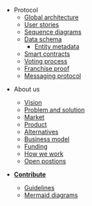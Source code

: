 <!-- - [White paper](/whitepaper.md) -->
- Protocol
    - [Global architecture](/protocol/architecture.md)
    - [User stories](/protocol/user-stories.md)
    - [Sequence diagrams](/protocol/sequence-diagrams.md)
    - [Data schema](/protocol/data-schema.md)
        - [Entity metadata](/protocol/entity-metadata.md)
    - [Smart contracts](/protocol/smart-contracts.md)
    - [Voting process](/protocol/voting-process.md)
    - [Franchise proof](/protocol/franchise-proof.md)
    - [Messaging protocol](/protocol/messaging.md)
<!-- - Integrating Vocdoni -->
<!--    - [Overview](/integration/overview.md) -->
<!--    - [DVote JS library](/integration/dvote-js.md) -->
<!--    - [DVote Go library](/integration/go-dvote.md) -->
<!--    - [Client set up](/integration/client-set-up.md) -->
<!--    - [Relay set up](/integration/relay-set-up.md) -->
<!--    - [Vote scrutiny](/integration/scrutiny.md) -->
- About us
  - [Vision](/about-us/vision.md)
  - [Problem and solution](/about-us/problem-solution.md)
  - [Market](/about-us/market.md)
  - [Product](/about-us/product.md)
  - [Alternatives](/about-us/alternatives.md)
  - [Business model](/about-us/business-model.md)
  - [Funding](/about-us/funding.md)
  - [How we work](/about-us/how-we-work.md)
  - [Open postions](/about-us/open-positions.md)
  
- [**Contribute**](/contribute.md)
    - [Guidelines](/contribute/guidelines.md)
    - [Mermaid diagrams](/contribute/mermaid.md)
